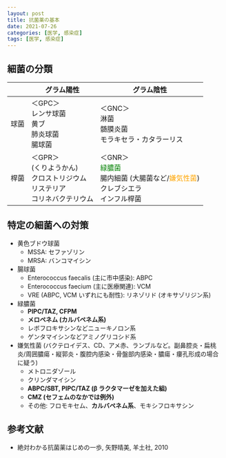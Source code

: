 ```yaml
---
layout: post
title: 抗菌薬の基本
date: 2021-07-26
categories: [医学, 感染症]
tags: [医学, 感染症]
---
```


## 細菌の分類

|      | グラム陽性                                                                            | グラム陰性                                                                                                                                 |
| ---- | ------------------------------------------------------------------------------------- | ------------------------------------------------------------------------------------------------------------------------------------------ |
| 球菌 | ＜GPC＞<br>レンサ球菌<br>黄ブ<br>肺炎球菌<br>腸球菌                                   | ＜GNC＞<br>淋菌<br>髄膜炎菌<br>モラキセラ・カタラーリス                                                                                    |
| 桿菌 | ＜GPR＞<br>(くりようかん)<br>クロストリジウム<br>リステリア<br>コリネバクテリウム<br> | ＜GNR＞<br><font color="green">緑膿菌</font><br>腸内細菌 (大腸菌など/<font color="orange">嫌気性菌</font>)<br>クレブシエラ<br>インフル桿菌 |

## 特定の細菌への対策

- 黄色ブドウ球菌
  - MSSA: セファゾリン
  - MRSA: バンコマイシン
- 腸球菌
  - Enterococcus faecalis (主に市中感染): ABPC
  - Enterococcus faecium (主に医療関連): VCM
  - VRE (ABPC, VCM いずれにも耐性): リネゾリド (オキサゾリジン系)
- 緑膿菌
  - **PIPC/TAZ, CFPM**
  - **メロペネム (カルバペネム系)**
  - レボフロキサシンなどニューキノロン系
  - ゲンタマイシンなどアミノグリコシド系
- 嫌気性菌 (バクテロイデス、CD、アメ赤、ランブルなど。副鼻腔炎・扁桃炎/周囲膿瘍・縦郭炎・腹腔内感染・骨盤部内感染・膿瘍・瘻孔形成の場合に疑う)
  - メトロニダゾール
  - クリンダマイシン
  - **ABPC/SBT, PIPC/TAZ (β ラクタマーゼを加えた組)**
  - **CMZ (セフェムのなかでは例外)**
  - その他: フロモキセム、**カルバペネム系**、モキシフロキサシン

## 参考文献
- 絶対わかる抗菌薬はじめの一歩, 矢野晴美, 羊土社, 2010